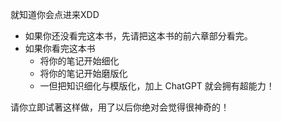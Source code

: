 
就知道你会点进来XDD 

* 如果你还没看完这本书，先请把这本书的前六章部分看完。
* 如果你看完这本书
	* 将你的笔记开始细化
	* 将你的笔记开始磨版化
	* 一但把知识细化与模版化，加上 ChatGPT 就会拥有超能力！

请你立即试著这样做，用了以后你绝对会觉得很神奇的！

